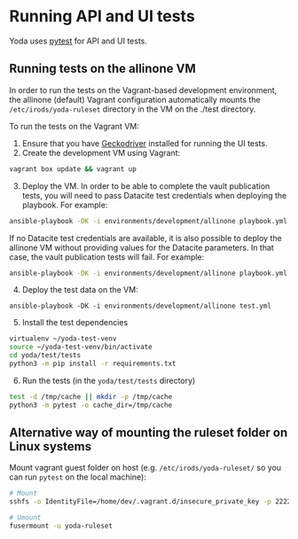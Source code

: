 # Running API and UI tests

Yoda uses [pytest](https://pytest.org) for API and UI tests.

## Running tests on the allinone VM

In order to run the tests on the Vagrant-based development environment, the allinone (default) Vagrant
configuration automatically mounts the `/etc/irods/yoda-ruleset` directory in the VM on the ./test
directory.

To run the tests on the Vagrant VM:
1. Ensure that you have [Geckodriver](https://github.com/mozilla/geckodriver) installed for running the UI tests.
2. Create the development VM using Vagrant:

```bash
vagrant box update && vagrant up
```

3. Deploy the VM. In order to be able to complete the vault publication tests, you will need to pass Datacite test credentials when
   deploying the playbook. For example:

```bash
ansible-playbook -DK -i environments/development/allinone playbook.yml --extra-vars 'datacite_username=MYUSERNAME datacite_password=MYPASSWORD datacite_server=mds.test.datacite.org datacite_prefix=MYPREFIX'
```

   If no Datacite test credentials are available, it is also possible to deploy the allinone VM without providing values for the Datacite parameters.
   In that case, the vault publication tests will fail. For example:

```bash
ansible-playbook -DK -i environments/development/allinone playbook.yml
```

4. Deploy the test data on the VM:

```
ansible-playbook -DK -i environments/development/allinone test.yml
```

5. Install the test dependencies

```bash
virtualenv ~/yoda-test-venv
source ~/yoda-test-venv/bin/activate
cd yoda/test/tests
python3 -m pip install -r requirements.txt
```

6. Run the tests (in the `yoda/test/tests` directory)

```bash
test -d /tmp/cache || mkdir -p /tmp/cache
python3 -m pytest -o cache_dir=/tmp/cache
```

## Alternative way of mounting the ruleset folder on Linux systems

Mount vagrant guest folder on host (e.g. `/etc/irods/yoda-ruleset/` so you can run `pytest` on the local machine):

```bash
# Mount
sshfs -o IdentityFile=/home/dev/.vagrant.d/insecure_private_key -p 2222 vagrant@127.0.0.1:/etc/irods/yoda-ruleset yoda-ruleset

# Umount
fusermount -u yoda-ruleset
```
